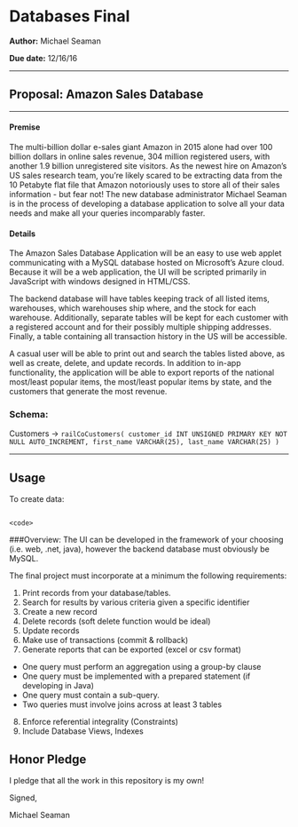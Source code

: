# Databases Final

**Author:** Michael Seaman

**Due date:** 12/16/16

---
## Proposal: Amazon Sales Database
---

#### Premise
The multi-billion dollar e-sales giant Amazon in 2015 alone had over 100 billion
dollars in online sales revenue, 304 million registered users, with another 1.9
billion unregistered site visitors. As the newest hire on Amazon’s US sales
research team, you’re likely scared to be extracting data from the 10 Petabyte flat
file that Amazon notoriously uses to store all of their sales information - but
fear not! The new database administrator Michael Seaman is in the process of
developing a database application to solve all your data needs and make all your
queries incomparably faster.

#### Details
The Amazon Sales Database Application will be an easy to use web applet
communicating with a MySQL database hosted on Microsoft’s Azure cloud. Because it
will be a web application, the UI will be scripted primarily in JavaScript with
windows designed in HTML/CSS.

The backend database will have tables keeping track of all listed items,
warehouses, which warehouses ship where, and the stock for each warehouse.
Additionally, separate tables will be kept for each customer with a registered
account and for their possibly multiple shipping addresses. Finally, a table
containing all transaction history in the US will be accessible.

A casual user will be able to print out and search the tables listed above, as well
as create, delete, and update records. In addition to in-app functionality, the
application will be able to export reports of the national most/least popular
items, the most/least popular items by state, and the customers that generate the
most revenue.

### Schema:

Customers ->  `railCoCustomers( customer_id INT UNSIGNED PRIMARY KEY NOT NULL AUTO_INCREMENT, first_name VARCHAR(25), last_name VARCHAR(25) )`



---
## Usage


To create data:

```

<code>

```


###Overview:
The	UI	can	be	developed	in	the	framework	of	your	choosing	(i.e.	web,	.net,
java),	however	the	backend	database	must	obviously	be	MySQL.

The	final	project	must incorporate at a	minimum	the	following	requirements:

1.  Print	records	from	your	database/tables.
2.  Search	for	results	by	various	criteria	given	a	specific	identifier
3.  Create	a	new	record
4.  Delete	records	(soft	delete	function	would	be	ideal)
5.  Update	records
6.  Make	use	of	transactions	(commit	&	rollback)
7.  Generate	reports	that	can	be	exported	(excel	or	csv	format)
  * One	query	must perform an aggregation	using	a	group-by clause
  * One	query	must be	implemented	with	a	prepared	statement (if	developing in	Java)
  * One	query	must	contain	a	sub-query.
  * Two	queries	must	involve	joins	across	at	least	3	tables
8.  Enforce	referential	integrality (Constraints)
9.  Include	Database	Views,	Indexes


## Honor Pledge

I pledge that all the work in this repository is my own!


Signed,

Michael Seaman
